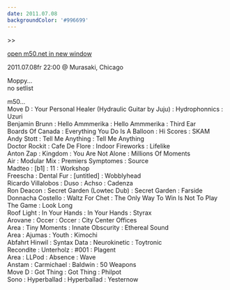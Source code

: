 ```yaml
---
date: 2011.07.08
backgroundColor: '#996699'
---
```


\>>

[open m50.net in new window  
](http://m50.net/)  

2011.07.08fr 22:00 @ Murasaki, Chicago  

Moppy...  
no setlist  

m50...  
Move D : Your Personal Healer (Hydraulic Guitar by Juju) : Hydrophonnics : Uzuri  
Benjamin Brunn : Hello Ammmerika : Hello Ammmerika : Third Ear  
Boards Of Canada : Everything You Do Is A Balloon : Hi Scores : SKAM  
Andy Stott : Tell Me Anything : Tell Me Anything  
Doctor Rockit : Cafe De Flore : Indoor Fireworks : Lifelike  
Anton Zap : Kingdom : You Are Not Alone : Millions Of Moments  
Air : Modular Mix : Premiers Symptomes : Source  
Madteo : \[b1\] : 11 : Workshop  
Freescha : Dental Fur : \[untitled\] : Wobblyhead  
Ricardo Villalobos : Duso : Achso : Cadenza  
Ron Deacon : Secret Garden (Lowtec Dub) : Secret Garden : Farside  
Donnacha Costello : Waltz For Chet : The Only Way To Win Is Not To Play The Game : Look Long  
Roof Light : In Your Hands : In Your Hands : Styrax  
Arovane : Occer : Occer : City Center Offices  
Area : Tiny Moments : Innate Obscurity : Ethereal Sound  
Area : Ajumas : Youth : Kimochi  
Abfahrt Hinwil : Syntax Data : Neurokinetic : Toytronic  
Recondite : Unterholz : #001 : Plagent  
Area : LLPod : Absence : Wave  
Anstam : Carmichael : Baldwin : 50 Weapons  
Move D : Got Thing : Got Thing : Philpot  
Sono : Hyperballad : Hyperballad : Yesternow